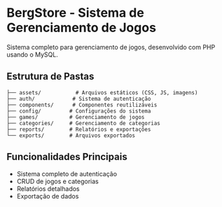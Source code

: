 # BergStore - Sistema de Gerenciamento de Jogos

Sistema completo para gerenciamento de jogos, desenvolvido com PHP usando o MySQL.

## Estrutura de Pastas

```
├── assets/           # Arquivos estáticos (CSS, JS, imagens)
├── auth/            # Sistema de autenticação
├── components/      # Componentes reutilizáveis
├── config/         # Configurações do sistema
├── games/          # Gerenciamento de jogos
├── categories/     # Gerenciamento de categorias
├── reports/        # Relatórios e exportações
└── exports/        # Arquivos exportados
```

## Funcionalidades Principais

- Sistema completo de autenticação
- CRUD de jogos e categorias
- Relatórios detalhados
- Exportação de dados
